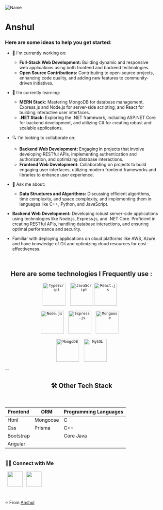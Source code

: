 
![Name](https://github.com/sharannyobasu/sharannyobasu/blob/master/Hello(1).gif)
# Anshul


### Here are some ideas to help you get started:

- 🔭 I'm currently working on:
  - <strong>Full-Stack Web Development:</strong> Building dynamic and responsive web applications using both frontend and backend technologies.
  - <strong>Open Source Contributions:</strong> Contributing to open-source projects, enhancing code quality, and adding new features to community-driven initiatives.

- 🌱 I’m currently learning:
  - <strong>MERN Stack:</strong> Mastering MongoDB for database management, Express.js and Node.js for server-side scripting, and React for building interactive user interfaces.
  - <strong>.NET Stack:</strong> Exploring the .NET framework, including ASP.NET Core for backend development, and utilizing C# for creating robust and scalable applications.

- 🔍 I’m looking to collaborate on:
  - <strong>Backend Web Development:</strong> Engaging in projects that involve developing RESTful APIs, implementing authentication and authorization, and optimizing database interactions.
  - <strong>Frontend Web Development:</strong> Collaborating on projects to build engaging user interfaces, utilizing modern frontend frameworks and libraries to enhance user experience.

- 💬 Ask me about:
  - <strong>Data Structures and Algorithms:</strong> Discussing efficient algorithms, time complexity, and space complexity, and implementing them in languages like C++, Python, and JavaScript.
 -   <strong>Backend Web Development:</strong> Developing robust server-side applications using technologies like Node.js, Express.js, and .NET Core. Proficient in creating RESTful APIs, handling database interactions, and ensuring optimal performance and security.
 -   Familiar with deploying applications on cloud platforms like AWS, Azure and have knowledge of Git and optimizing cloud resources for cost-effectiveness.
<br>


  <h2 align="center">
 Here are some technologies I Frequently use :
</h2>



<p align="center">
  <code><img height="75" src="https://img.icons8.com/color/144/000000/typescript.png" alt="TypeScript"></code> &nbsp;&nbsp;
  <code><img height="75" src="https://img.icons8.com/color/144/000000/javascript.png" alt="JavaScript"></code>
   <code><img height="75" src="https://img.icons8.com/office/144/000000/react.png" alt="React.js"></code> &nbsp;&nbsp;
</p>

<p align="center">
  <code><img height="75" src="https://img.icons8.com/color/144/000000/nodejs.png" alt="Node.js"></code> &nbsp;&nbsp;
  <code><img height="75" src="https://img.icons8.com/color/144/000000/express.png" alt="Express.js"></code> &nbsp;&nbsp;
  <code><img height="75" src="https://img.icons8.com/color/144/000000/mongoose.png" alt="Mongoose"></code> &nbsp;&nbsp;
</p>

<p align="center">
  <code><img height="75" src="https://img.icons8.com/color/144/000000/mongodb.png" alt="MongoDB"></code> &nbsp;&nbsp;
  <code><img height="75" src="https://img.icons8.com/color/144/000000/mysql.png" alt="MySQL"></code>
</p>

--

<h2 align="center">
 🛠️ Other Tech Stack
  <br>
</h2>
<br>

| **Frontend**      | **ORM**          | **Programming Languages** |
|-------------------|------------------|----------------------------|
| Html              | Mongoose         | C                          |
| Css               | Prisma           | C++                        |
| Bootstrap         |                  | Core Java                  |
| Angular           |                  |                            |

#

<h3>🤝🏻 Connect with Me </h3>

&nbsp; <a href="https://www.linkedin.com/in/anshul-jha-069002259/" target="_blank" rel="noopener noreferrer"><img src="https://img.icons8.com/plasticine/100/000000/linkedin.png" width="50" /></a>
&nbsp; <a href="mailto:anshuljha1499@gmail.com" target="_blank" rel="noopener noreferrer"><img src="https://img.icons8.com/plasticine/100/000000/gmail.png"  width="50" /></a>


#
⭐️ From [Anshul](https://github.com/Anshul194)



